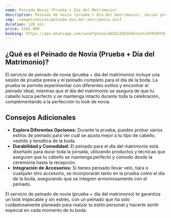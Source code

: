 ```yaml
---
name: Peinado Novia (Prueba + Día del Matrimonio)
description: Peinado de novia (prueba + día del matrimonio), sesión previa y estilizado completo para un look perfecto y duradero en tu gran día.
img: /images/novias/peinado-dia-del-matrimonio.avif
duration: 120 min
price: $102.900
booking: https://api.whatsapp.com/send?phone=56931268104&text=%F0%9F%91%8B%F0%9F%8F%BB%20%C2%A1Hola!%20Quisiera%20agendar%20el%20pack%20para%20el%20peinado%20de%20novia%20que%20incluye%20la%20prueba%20y%20el%20día%20del%20matrimonio.
---
```


## ¿Qué es el Peinado de Novia (Prueba + Día del Matrimonio)?

El servicio de peinado de novia (prueba + día del matrimonio) incluye una sesión de prueba previa y el peinado completo para el día de la boda. La prueba te permite experimentar con diferentes estilos y encontrar el peinado ideal, mientras que el día del matrimonio se asegura de que tu cabello luzca perfecto y se mantenga intacto durante toda la celebración, complementando a la perfección tu look de novia.

## Consejos Adicionales

- **Explora Diferentes Opciones:** Durante la prueba, puedes probar varios estilos de peinado para ver cuál se ajusta mejor a tu tipo de cabello, vestido y temática de la boda.
- **Durabilidad y Comodidad:** El peinado para el día del matrimonio está diseñado para durar toda la jornada, utilizando productos y técnicas que aseguren que tu cabello se mantenga perfecto y cómodo desde la ceremonia hasta la recepción.
- **Integración de Accesorios:** Si tienes pensado llevar velo, tiara o cualquier otro accesorio, se incorporarán tanto en la prueba como el día de la boda, asegurando que se integren armoniosamente con el peinado.

El servicio de peinado de novia (prueba + día del matrimonio) te garantiza un look impecable y sin estrés, con un peinado que ha sido cuidadosamente planeado para realzar tu estilo personal y hacerte sentir especial en cada momento de tu boda.
